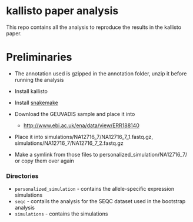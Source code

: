 # kallisto paper analysis

This repo contains all the analysis to reproduce the results in the kallisto paper.

# Preliminaries

- The annotation used is gzipped in the annotation folder, unzip it before running the analysis
- Install kallisto
- Install [snakemake](https://bitbucket.org/johanneskoester/snakemake)


- Download the GEUVADIS sample and place it into
  - http://www.ebi.ac.uk/ena/data/view/ERR188140
- Place it into simulations/NA12716_7/NA12716_7_1.fastq.gz, simulations/NA12716_7/NA12716_7_2.fastq.gz
- Make a symlink from those files to personalized_simulation/NA12716_7/ or copy them over again

### Directories

- `personalized_simulation` - contains the allele-specific expression
  simulations
- `seqc` - contails the analysis for the SEQC dataset used in the bootstrap
  analysis
- `simulations` - contains the simulations
